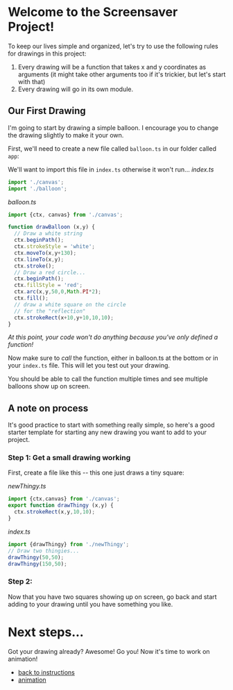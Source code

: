 # Welcome to the Screensaver Project!

To keep our lives simple and organized, let's try to use the following rules for drawings in this project:

1. Every drawing will be a function that takes x and y coordinates as arguments (it might take other arguments too if it's trickier, but let's start with that)
2. Every drawing will go in its own module.

## Our First Drawing

I'm going to start by drawing a simple balloon. I encourage you to change the drawing slightly to make it your own.

First, we'll need to create a new file called `balloon.ts` in our folder called `app`:

We'll want to import this file in `index.ts` otherwise it won't run...
*index.ts*
```typescript
import './canvas';
import './balloon';
```

*balloon.ts*
```typescript
import {ctx, canvas} from './canvas';

function drawBalloon (x,y) {
  // Draw a white string
  ctx.beginPath();
  ctx.strokeStyle = 'white';
  ctx.moveTo(x,y+130);
  ctx.lineTo(x,y);
  ctx.stroke();
  // Draw a red circle...
  ctx.beginPath();
  ctx.fillStyle = 'red';
  ctx.arc(x,y,50,0,Math.PI*2);
  ctx.fill();
  // draw a white square on the circle
  // for the "reflection"
  ctx.strokeRect(x+10,y+10,10,10);  
}
```

*At this point, your code won't do anything because you've only defined a function!*

Now make sure to *call* the function, either in balloon.ts at the bottom or in your `index.ts` file. This will let you test out your drawing.

You should be able to call the function multiple times and see multiple balloons show up on screen.

## A note on process

It's good practice to start with something really simple, so here's a good starter template for starting any new drawing you want to add to your project.

### Step 1: Get a small drawing working

First, create a file like this -- this one just draws a tiny square:

*newThingy.ts*
```typescript
import {ctx,canvas} from './canvas';
export function drawThingy (x,y) {
  ctx.strokeRect(x,y,10,10);
}
```

*index.ts*
```typescript
import {drawThingy} from './newThingy';
// Draw two thingies...
drawThingy(50,50);
drawThingy(150,50);
```

### Step 2:
Now that you have two squares showing up on screen, go back and start adding to your drawing until you have something you like.

# Next steps...

Got your drawing already? Awesome! Go you! Now it's time to work on animation!
- [back to instructions](./instructions.md)
- [animation](./animation.md)